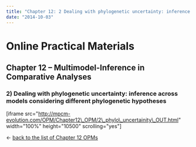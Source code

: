 ```yaml
---
title: "Chapter 12: 2 Dealing with phylogenetic uncertainty: inference across models considering different phylogenetic hypotheses"
date: "2014-10-03"
---
```


# **Online Practical Materials**

## Chapter 12 – Multimodel-Inference in Comparative Analyses

### 2) Dealing with phylogenetic uncertainty: inference across models considering different phylogenetic hypotheses

\[iframe src="http://mpcm-evolution.com/OPM/Chapter12\_OPM/2\_phylo\_uncertainity\_OUT.html" width="100%" height="10500" scrolling="yes"\]

← [back to the list of Chapter 12 OPMs](http://www.mpcm-evolution.com/practice/online-practical-material-chapter-21/chapter-21-1-exercises-analyses-displaying-results "Chapter 21: 1 Exercises (analyses and displaying results)")
